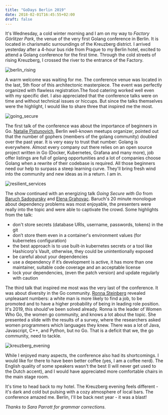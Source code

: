 ```yaml
---
title: "GoDays Berlin 2019"
date: 2018-02-01T16:45:55+02:00
draft: false
---
```


It's Wednesday, a cold winter morning and I am on my way to _Factory Görlitzer Park_, the venue of the very first Golang conference in Berlin. It is located in charismatic surroundings of the Kreuzberg district. I arrived yesterday after a 4-hour bus ride from Prague to my Berlin hotel, excited to attend a Golang conference for the first time. Through the cold streets of rising Kreuzberg, I crossed the river to the entrance of the Factory. 

![berlin_rising](../../img/godays_01.jpg "Berlin is rising")

A warm welcome was waiting for me. The conference venue was located in the last, 5th floor of this architectonic masterpiece. The event was perfectly organized with flawless registration.The food catering worked well even with my specific diet. I also appreciated that the conference talks were on time and without technical issues or hiccups. But since the talks themselves were the highlight, I would like to share three that inspired me the most.

![going_secure](../../img/godays_05.jpg "Going Secure with Go")

The first talk of the conference was about the importance of beginners in Go. [Natalie Pistunovich](https://twitter.com/NataliePis), Berlin well-known meetups organizer, pointed out that the number of gophers (members of the golang community) doubled over the past year. It is very easy to trust that number: Golang is everywhere. Almost every company out there relies on an open source project written in Go (Docker, Kubernetes, Grafana and many more), job offer listings are full of golang opportunities and a lot of companies choose Golang when a rewrite of their codebase is required. All those beginners need our help to surpass a steep learning curve. They'll bring fresh wind into the community and new ideas as in a return. I am in. 

![resilient_services](../../img/godays_03.jpg "Aditya Mukerjee: Building Resilient Services in Go")

The show continued with an energizing talk _Going Secure with Go_ from [Baruch Sadogursky](https://twitter.com/jbaruch) and [Elena Grahovac](https://twitter.com/webdeva). Baruch's 20 minute monologue about dependency problems was most enjoyable, the presenters were really into the topic and were able to captivate the crowd. Some highlights from the talk:
- don't store secrets (database URIs, username, passwords, tokens) in the git
- don’t store them even in a container's environment values (for kubernetes configuration)
- the best approach is to use built-in kubernetes secrets or a tool like Hashicorp's Vault, otherwise, they could be unintentionally exposed
- be careful about your dependencies
- use a dependency if it’s development is active, it has more than one maintainer, suitable code coverage and an acceptable license
- lock your dependencies, (even the patch version) and update regularly with caution

The third talk that inspired me most was the very last of the conference. It was about diversity in the Go community. [Ronna Steinberg](https://twitter.com/ronnax) revealed unpleasant numbers: a white man is more likely to find a job, to be promoted and to have a higher probability of being in leading role position. It's 2019, this should've been solved already. Ronna is the leader of Women Who Go, the women go community, and knows a lot about the topic. She presented a slide with the results of a survey, where the researchers asked women programmers which languages they knew. There was a lot of Java, Javascript, C++, and Python, but no Go. That is a deficit that we, the go community, need to tackle.

![kreuzberg_evening](../../img/godays_04.jpg "Kreuzberg evening")

While I enjoyed many aspects, the conference also had its shortcomings. I would like for there to have been better coffee (yes, I am a coffee nerd). The English quality of some speakers wasn't the best (I will never get used to the Dutch accent), and I would have appreciated more comfortable chairs in the main stage room. 

It's time to head back to my hotel. The Kreuzberg evening feels different - it's dark and cold but pulsing with a cozy atmosphere of local bars. The conference amazed me. Berlin, I'll be back next year - it was a blast!

_Thanks to Sara Parrott for grammar corrections._